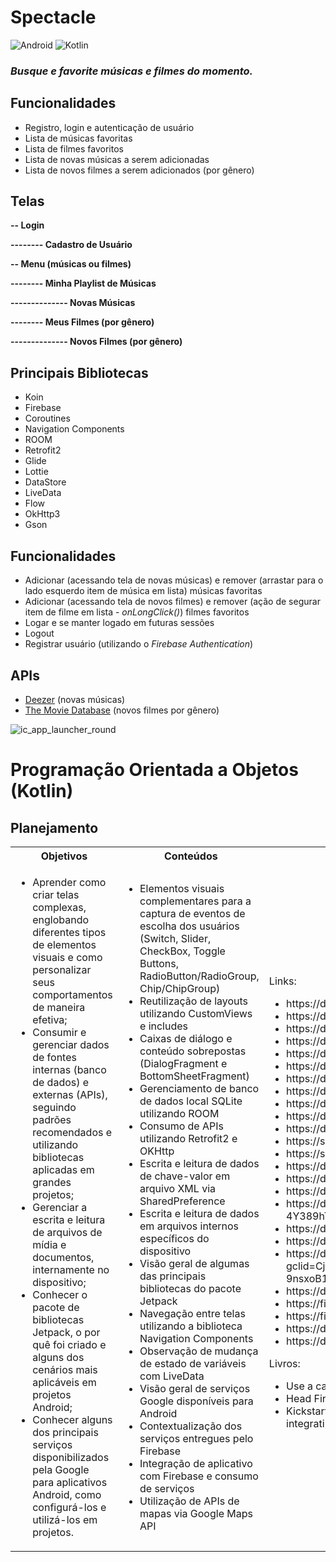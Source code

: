 # Spectacle

<div>
  <img alt="Android" src="https://img.shields.io/badge/Android-3DDC84?style=for-the-badge&logo=android&logoColor=white" />
  <img alt="Kotlin" src="https://img.shields.io/badge/kotlin-%230095D5.svg?style=for-the-badge&logo=kotlin&logoColor=white" />
</div>

### *Busque e favorite músicas e filmes do momento.*

## Funcionalidades
- Registro, login e autenticação de usuário
- Lista de músicas favoritas
- Lista de filmes favoritos
- Lista de novas músicas a serem adicionadas
- Lista de novos filmes a serem adicionados (por gênero)

## Telas

__-- Login__

__-------- Cadastro de Usuário__

__-- Menu (músicas ou filmes)__

__-------- Minha Playlist de Músicas__

__-------------- Novas Músicas__

__-------- Meus Filmes (por gênero)__

__-------------- Novos Filmes (por gênero)__

## Principais Bibliotecas
- Koin
- Firebase
- Coroutines
- Navigation Components
- ROOM
- Retrofit2
- Glide
- Lottie
- DataStore
- LiveData
- Flow
- OkHttp3
- Gson

## Funcionalidades
- Adicionar (acessando tela de novas músicas) e remover (arrastar para o lado esquerdo item de música em lista) músicas favoritas
- Adicionar (acessando tela de novos filmes) e remover (ação de segurar item de filme em lista - _onLongClick()_) filmes favoritos
- Logar e se manter logado em futuras sessões
- Logout
- Registrar usuário (utilizando o _Firebase Authentication_)

## APIs
- [Deezer](https://rapidapi.com/deezerdevs/api/deezer-1) (novas músicas)
- [The Movie Database](https://developers.themoviedb.org/3/getting-started/introduction) (novos filmes por gênero)

 ![ic_app_launcher_round](https://user-images.githubusercontent.com/44252209/175922126-c8dab67a-c3fc-4bdb-9437-a350f7ce0302.png)
 
 
 # Programação Orientada a Objetos (Kotlin)  

## Planejamento  

<table>  
<tr>  
<th>Objetivos</th>  
<th>Conteúdos</th>  
<th>Bibliografia</th>  
<th>Metodologia</th>  
<th>Avaliação</th>  
<th>Observações</th>  
</tr>  
<tr>  
<td>
<ul> 
<li>Aprender como criar telas complexas, englobando diferentes tipos de elementos visuais e como personalizar seus comportamentos de maneira efetiva;</li>
<li>Consumir e gerenciar dados de fontes internas (banco de dados) e externas (APIs), seguindo padrões recomendados e utilizando bibliotecas aplicadas em grandes projetos;</li>
<li>Gerenciar a escrita e leitura de arquivos de mídia e documentos, internamente no dispositivo;</li>  
<li>Conhecer o pacote de bibliotecas Jetpack, o por quê foi criado e alguns dos cenários mais aplicáveis em projetos Android;</li>   
<li>Conhecer alguns dos principais serviços disponibilizados pela Google para aplicativos Android, como configurá-los e utilizá-los em projetos.</li>  
</ul>  
</td>  
<td>  
<ul>
<li>Elementos visuais complementares para a captura de eventos de escolha dos usuários (Switch, Slider, CheckBox, Toggle Buttons, RadioButton/RadioGroup, Chip/ChipGroup)</li>  
<li>Reutilização de layouts utilizando CustomViews e includes</li> 
<li>Caixas de diálogo e conteúdo sobrepostas (DialogFragment e BottomSheetFragment)</li>  
<li>Gerenciamento de banco de dados local SQLite utilizando ROOM</li>  
<li>Consumo de APIs utilizando Retrofit2 e OKHttp</li>  
<li>Escrita e leitura de dados de chave-valor em arquivo XML via SharedPreference</li>  
<li>Escrita e leitura de dados em arquivos internos específicos do dispositivo</li>  
<li>Visão geral de algumas das principais bibliotecas do pacote Jetpack</li>  
<li>Navegação entre telas utilizando a biblioteca Navigation Components</li>  
<li>Observação de mudança de estado de variáveis com LiveData</li> 
<li>Visão geral de serviços Google disponíveis para Android</li>
<li>Contextualização dos serviços entregues pelo Firebase</li>
<li>Integração de aplicativo com Firebase e consumo de serviços</li>
<li>Utilização de APIs de mapas via Google Maps API</li>
</ul>  
</td>  
<td>  
Links:  
<ul>  
<li>https://developer.android.com/guide/topics/ui/controls/radiobutton?hl=pt-br</li>
<li>https://developer.android.com/reference/android/widget/RadioGroup?hl=pt-br</li>
<li>https://developer.android.com/reference/com/google/android/material/chip/Chip</li>
<li>https://developer.android.com/reference/com/google/android/material/chip/ChipGroup</li>
<li>https://developer.android.com/reference/com/google/android/material/slider/Slider</li>
<li>https://developer.android.com/reference/android/widget/Switch</li>
<li>https://developer.android.com/develop/ui/views/components/togglebutton</li>
<li>https://developer.android.com/reference/android/widget/CheckBox</li>
<li>https://developer.android.com/develop/ui/views/components/dialogs</li>
<li>https://developer.android.com/reference/com/google/android/material/bottomsheet/BottomSheetDialog</li>
<li>https://developer.android.com/training/data-storage/room</li>
<li>https://square.github.io/retrofit/</li>
<li>https://square.github.io/okhttp/</li>
<li>https://developer.android.com/training/data-storage</li>
<li>https://developer.android.com/training/data-storage/shared-preferences</li>
<li>https://developer.android.com/training/data-storage/app-specific</li>
<li>https://developer.android.com/jetpack?gclid=CjwKCAjwpqCZBhAbEiwAa7pXecR503f-4Y389hTTAryivFwv6Hu4KkZicorPGpboE5xFVPHRgtGtnhoCo3MQAvD_BwE&gclsrc=aw.ds</li>
<li>https://developer.android.com/jetpack/getting-started</li>
<li>https://developer.android.com/jetpack/androidx/explorer</li>
<li>https://developer.android.com/guide/navigation?gclid=CjwKCAjwpqCZBhAbEiwAa7pXeb_0cdoEUBp0guEl29gOKMu9-9nsxoB1PL57RSWE0ppc79LcLsyhuxoCtFIQAvD_BwE&gclsrc=aw.ds</li>
<li>https://developer.android.com/topic/libraries/architecture/livedata?hl=pt-br</li>
<li>https://firebase.google.com/</li>
<li>https://firebase.google.com/docs/android/setup?hl=pt-br</li>
<li>https://developers.google.com/maps/documentation/android-sdk/overview</li>
<li>https://developers.google.com/maps/documentation/android-sdk/start</li>
</ul>  
Livros:  
<ul>  
<li>Use a cabeça! Desenvolvendo para Android</li>
<li>Head First Android Development: A Learner's Guide to Building Android Apps with Kotlin</li>
<li>Kickstart Modern Android Development with Jetpack and Kotlin: Enhance your applications by integrating Jetpack and applying modern app architectural concepts</li>
</ul>  
</td>  
<td>  
<ul>  
<li>Estudos de casos e problemas reais;</li>
<li>Resolução de problemas em duplas (pair programming);</li>
<li>Projetos individuais;</li>
<li>Lista de exercícios;</li>
<li>Pesquisas individuais em documentações oficiais;</li>
<li>Gamificação de perguntas e respostas com Kahoot sobre o assunto da aula.</li>
</ul>  
</td>  
<td>  
<ul>  
<li>Lista de exercícios;</li>
<li>Execução de projetos contemplando os assuntos abordados em aula;</li>
<li>Elaboração de documentos descritivos de execução de projeto.</li>
</ul>  
</td>  
<td>  
Os elementos visuais adicionais a serem mostrados (CheckBox, RadioGroup, Slider, etc.) deverão ser introduzidos de forma direta e superficial (já utilizar um código pronto, de preferência), visando focar em mostrar como e quando utilizá-los, pois o foco do tema de views avançado deverá ser a reutilização de layouts e criação de  telas sobrepostas de conteúdo.
</td>  
</tr>  
</table>


